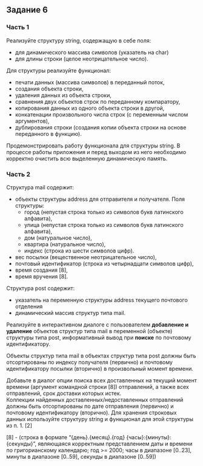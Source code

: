 ## Задание 6

### Часть 1
Реализуйте структуру string, содержащую в себе поля: 
- для динамического массива символов (указатель на char)
- для длины строки (целое неотрицательное число).

Для структуры реализуйте функционал: 
- печати данных (массива символов) в переданный поток,
- создания объекта строки, 
- удаления данных из объекта строки, 
- сравнения двух объектов строк по переданному компаратору, 
- копирования данных из одного объекта строки в другой,
- конкатенации произвольного числа строк (с переменным числом аргументов),
- дублирования строки (создания копии объекта строки на основе переданного в функцию). 

Продемонстрировать работу функционала для структуры string. В процессе работы приложения и перед выходом из него необходимо корректно очистить всю выделенную динамическую память.

### Часть 2
Структура mail содержит:
- объекты структуры address для отправителя и получателя. Поля структуры:
  - город (непустая строка только из символов букв латинского алфавита), 
  - улица (непустая строка только из символов букв латинского алфавита), 
  - дом (натуральное число), 
  - квартира (натуральное число), 
  - индекс (строка из шести символов цифр).
- вес посылки (вещественное неотрицательное число), 
- почтовый идентификатор (строка из четырнадцати символов цифр), 
- время создания [8], 
- время вручения [8]. 

Структура post содержит:
- указатель на переменную структуры address текущего почтового отделения 
- динамический массив структур типа mail. 

Реализуйте в интерактивном диалоге с пользователем **добавление и удаление** объектов структур типа mail в переменной (объекте) структуры типа post, информативный вывод при **поиске** по почтовому идентификатору.

Объекты структур типа mail в объектах структур типа post должны быть отсортированы по индексу получателя (первично) и почтовому идентификатору посылки (вторично) в произвольный момент времени.

Добавьте в диалог опции поиска всех доставленных на текущий момент времени (аргумент командной строки [8]) отправлений, а также всех отправлений, срок доставки которых истек. \
Коллекции найденных доставленных/недоставленных отправлений должны быть отсортированы по дате отправления (первично) и почтовому идентификатору (вторично). Для хранения строковых данных используйте структуру string и функционал для этой структуры из п. 1. [2]

[8] - (строка в формате “{день}.{месяц}.{год} {часы}:{минуты}:{секунды}”, являющаяся корректным представлением даты и времени по григорианскому календарю; год >= 2000; часы в диапазоне [0..23], минуты в диапазоне [0..59], секунды в диапазоне [0..59])
